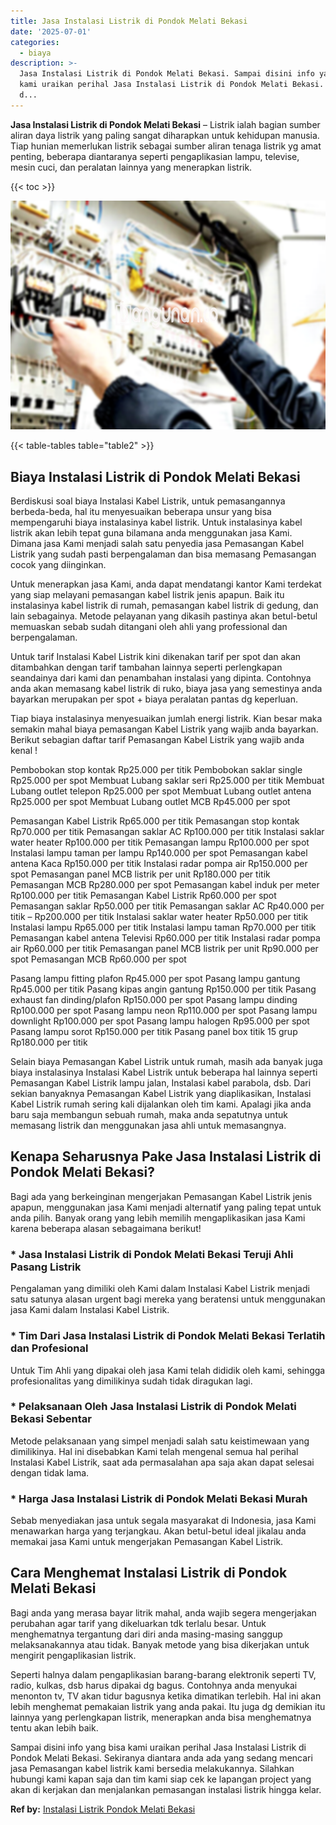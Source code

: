 ```yaml
---
title: Jasa Instalasi Listrik di Pondok Melati Bekasi
date: '2025-07-01'
categories:
  - biaya
description: >-
  Jasa Instalasi Listrik di Pondok Melati Bekasi. Sampai disini info yang bisa
  kami uraikan perihal Jasa Instalasi Listrik di Pondok Melati Bekasi. Sekiranya
  d...
---
```


**Jasa Instalasi Listrik di Pondok Melati Bekasi** – Listrik ialah bagian sumber aliran daya listrik yang paling sangat diharapkan untuk kehidupan manusia. Tiap hunian memerlukan listrik sebagai sumber aliran tenaga listrik yg amat penting, beberapa diantaranya seperti pengaplikasian lampu, televise, mesin cuci, dan peralatan lainnya yang menerapkan listrik.

{{< toc >}}

![Jasa Instalasi Listrik di Pondok Melati Bekasi](/images/instalasi-listrik-murah16.png)

{{< table-tables table="table2" >}}

## Biaya Instalasi Listrik di Pondok Melati Bekasi

Berdiskusi soal biaya Instalasi Kabel Listrik, untuk pemasangannya berbeda-beda, hal itu menyesuaikan beberapa unsur yang bisa mempengaruhi biaya instalasinya kabel listrik. Untuk instalasinya kabel listrik akan lebih tepat guna bilamana anda menggunakan jasa Kami. Dimana jasa Kami menjadi salah satu penyedia jasa Pemasangan Kabel Listrik yang sudah pasti berpengalaman dan bisa memasang Pemasangan cocok yang diinginkan.

Untuk menerapkan jasa Kami, anda dapat mendatangi kantor Kami terdekat yang siap melayani pemasangan kabel listrik jenis apapun. Baik itu instalasinya kabel listrik di rumah, pemasangan kabel listrik di gedung, dan lain sebagainya. Metode pelayanan yang dikasih pastinya akan betul-betul memuaskan sebab sudah ditangani oleh ahli yang professional dan berpengalaman.

Untuk tarif Instalasi Kabel Listrik kini dikenakan tarif per spot dan akan ditambahkan dengan tarif tambahan lainnya seperti perlengkapan seandainya dari kami dan penambahan instalasi yang dipinta. Contohnya anda akan memasang kabel listrik di ruko, biaya jasa yang semestinya anda bayarkan merupakan per spot + biaya peralatan pantas dg keperluan.

Tiap biaya instalasinya menyesuaikan jumlah energi listrik. Kian besar maka semakin mahal biaya pemasangan Kabel Listrik yang wajib anda bayarkan. Berikut sebagian daftar tarif Pemasangan Kabel Listrik yang wajib anda kenal !

Pembobokan stop kontak Rp25.000 per titik Pembobokan saklar single Rp25.000 per spot Membuat Lubang saklar seri Rp25.000 per titik Membuat Lubang outlet telepon Rp25.000 per spot Membuat Lubang outlet antena Rp25.000 per spot Membuat Lubang outlet MCB Rp45.000 per spot

Pemasangan Kabel Listrik Rp65.000 per titik Pemasangan stop kontak Rp70.000 per titik Pemasangan saklar AC Rp100.000 per titik Instalasi saklar water heater Rp100.000 per titik Pemasangan lampu Rp100.000 per spot Instalasi lampu taman per lampu Rp140.000 per spot Pemasangan kabel antena Kaca Rp150.000 per titik Instalasi radar pompa air Rp150.000 per spot Pemasangan panel MCB listrik per unit Rp180.000 per titik Pemasangan MCB Rp280.000 per spot Pemasangan kabel induk per meter Rp100.000 per titik Pemasangan Kabel Listrik Rp60.000 per spot Pemasangan saklar Rp50.000 per titik Pemasangan saklar AC Rp40.000 per titik – Rp200.000 per titik Instalasi saklar water heater Rp50.000 per titik Instalasi lampu Rp65.000 per titik Instalasi lampu taman Rp70.000 per titik Pemasangan kabel antena Televisi Rp60.000 per titik Instalasi radar pompa air Rp60.000 per titik Pemasangan panel MCB listrik per unit Rp90.000 per spot Pemasangan MCB Rp60.000 per spot

Pasang lampu fitting plafon Rp45.000 per spot Pasang lampu gantung Rp45.000 per titik Pasang kipas angin gantung Rp150.000 per titik Pasang exhaust fan dinding/plafon Rp150.000 per spot Pasang lampu dinding Rp100.000 per spot Pasang lampu neon Rp110.000 per spot Pasang lampu downlight Rp100.000 per spot Pasang lampu halogen Rp95.000 per spot Pasang lampu sorot Rp150.000 per titik Pasang panel box titik 15 grup Rp180.000 per titik

Selain biaya Pemasangan Kabel Listrik untuk rumah, masih ada banyak juga biaya instalasinya Instalasi Kabel Listrik untuk beberapa hal lainnya seperti Pemasangan Kabel Listrik lampu jalan, Instalasi kabel parabola, dsb. Dari sekian banyaknya Pemasangan Kabel Listrik yang diaplikasikan, Instalasi Kabel Listrik rumah sering kali dijalankan oleh tim kami. Apalagi jika anda baru saja membangun sebuah rumah, maka anda sepatutnya untuk memasang listrik dan menggunakan jasa ahli untuk memasangnya.

## Kenapa Seharusnya Pake Jasa Instalasi Listrik di Pondok Melati Bekasi?

Bagi ada yang berkeinginan mengerjakan Pemasangan Kabel Listrik jenis apapun, menggunakan jasa Kami menjadi alternatif yang paling tepat untuk anda pilih. Banyak orang yang lebih memilih mengaplikasikan jasa Kami karena beberapa alasan sebagaimana berikut!

### \* Jasa Instalasi Listrik di Pondok Melati Bekasi Teruji Ahli Pasang Listrik

Pengalaman yang dimiliki oleh Kami dalam Instalasi Kabel Listrik menjadi satu satunya alasan urgent bagi mereka yang beratensi untuk menggunakan jasa Kami dalam Instalasi Kabel Listrik.

### \* Tim Dari Jasa Instalasi Listrik di Pondok Melati Bekasi Terlatih dan Profesional

Untuk Tim Ahli yang dipakai oleh jasa Kami telah dididik oleh kami, sehingga profesionalitas yang dimilikinya sudah tidak diragukan lagi.

### \* Pelaksanaan Oleh Jasa Instalasi Listrik di Pondok Melati Bekasi Sebentar

Metode pelaksanaan yang simpel menjadi salah satu keistimewaan yang dimilikinya. Hal ini disebabkan Kami telah mengenal semua hal perihal Instalasi Kabel Listrik, saat ada permasalahan apa saja akan dapat selesai dengan tidak lama.

### \* Harga Jasa Instalasi Listrik di Pondok Melati Bekasi Murah

Sebab menyediakan jasa untuk segala masyarakat di Indonesia, jasa Kami menawarkan harga yang terjangkau. Akan betul-betul ideal jikalau anda memakai jasa Kami untuk mengerjakan Pemasangan Kabel Listrik.

## Cara Menghemat Instalasi Listrik di Pondok Melati Bekasi


Bagi anda yang merasa bayar litrik mahal, anda wajib segera mengerjakan perubahan agar tarif yang dikeluarkan tdk terlalu besar. Untuk menghematnya tergantung dari diri anda masing-masing sanggup melaksanakannya atau tidak. Banyak metode yang bisa dikerjakan untuk mengirit pengaplikasian listrik.

Seperti halnya dalam pengaplikasian barang-barang elektronik seperti TV, radio, kulkas, dsb harus dipakai dg bagus. Contohnya anda menyukai menonton tv, TV akan tidur bagusnya ketika dimatikan terlebih. Hal ini akan lebih menghemat pemakaian listrik yang anda pakai. Itu juga dg demikian itu lainnya yang perlengkapan listrik, menerapkan anda bisa menghematnya tentu akan lebih baik.

Sampai disini info yang bisa kami uraikan perihal Jasa Instalasi Listrik di Pondok Melati Bekasi. Sekiranya diantara anda ada yang sedang mencari jasa Pemasangan kabel listrik kami bersedia melakukannya. Silahkan hubungi kami kapan saja dan tim kami siap cek ke lapangan project yang akan di kerjakan dan menjalankan pemasangan instalasi listrik hingga kelar.

**Ref by:** [Instalasi Listrik Pondok Melati Bekasi](https://id.wikipedia.org/wiki/Instalasi)

